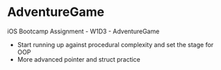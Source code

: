 # AdventureGame
iOS Bootcamp Assignment - W1D3 - AdventureGame

* Start running up against procedural complexity and set the stage for OOP
* More advanced pointer and struct practice
